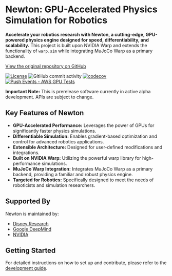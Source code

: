 # Newton: GPU-Accelerated Physics Simulation for Robotics

**Accelerate your robotics research with Newton, a cutting-edge, GPU-powered physics engine designed for speed, differentiability, and scalability.** This project is built upon NVIDIA Warp and extends the functionality of `warp.sim` while integrating MuJoCo Warp as a primary backend.

[View the original repository on GitHub](https://github.com/newton-physics/newton)

[![License](https://img.shields.io/badge/License-Apache_2.0-blue.svg)](https://opensource.org/licenses/Apache-2.0)
![GitHub commit activity](https://img.shields.io/github/commit-activity/m/newton-physics/newton/main)
[![codecov](https://codecov.io/gh/newton-physics/newton/graph/badge.svg?token=V6ZXNPAWVG)](https://codecov.io/gh/newton-physics/newton)
[![Push Events - AWS GPU Tests](https://github.com/newton-physics/newton/actions/workflows/push_aws_gpu_tests.yml/badge.svg)](https://github.com/newton-physics/newton/actions/workflows/push_aws_gpu_tests.yml)

**Important Note:** This is prerelease software currently in active alpha development. APIs are subject to change.

## Key Features of Newton

*   **GPU-Accelerated Performance:** Leverages the power of GPUs for significantly faster physics simulations.
*   **Differentiable Simulation:** Enables gradient-based optimization and control for advanced robotics applications.
*   **Extensible Architecture:** Designed for user-defined modifications and integrations.
*   **Built on NVIDIA Warp:** Utilizing the powerful warp library for high-performance simulations.
*   **MuJoCo Warp Integration:** Integrates MuJoCo Warp as a primary backend, providing a familiar and robust physics engine.
*   **Targeted for Robotics:** Specifically designed to meet the needs of roboticists and simulation researchers.

## Supported By

Newton is maintained by:

*   [Disney Research](https://www.disneyresearch.com/)
*   [Google DeepMind](https://deepmind.google/)
*   [NVIDIA](https://www.nvidia.com/)

## Getting Started

For detailed instructions on how to set up and contribute, please refer to the [development guide](https://newton-physics.github.io/newton/development-guide.html).